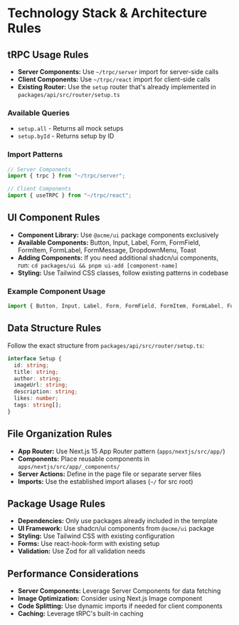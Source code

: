 # Technology Stack & Architecture Rules

## tRPC Usage Rules
- **Server Components:** Use `~/trpc/server` import for server-side calls
- **Client Components:** Use `~/trpc/react` import for client-side calls
- **Existing Router:** Use the `setup` router that's already implemented in `packages/api/src/router/setup.ts`

### Available Queries
- `setup.all` - Returns all mock setups
- `setup.byId` - Returns setup by ID

### Import Patterns
```typescript
// Server Components
import { trpc } from "~/trpc/server";

// Client Components  
import { useTRPC } from "~/trpc/react";
```

## UI Component Rules
- **Component Library:** Use `@acme/ui` package components exclusively
- **Available Components:** Button, Input, Label, Form, FormField, FormItem, FormLabel, FormMessage, DropdownMenu, Toast
- **Adding Components:** If you need additional shadcn/ui components, run: `cd packages/ui && pnpm ui-add [component-name]`
- **Styling:** Use Tailwind CSS classes, follow existing patterns in codebase

### Example Component Usage
```typescript
import { Button, Input, Label, Form, FormField, FormItem, FormLabel, FormMessage } from "@acme/ui";
```

## Data Structure Rules
Follow the exact structure from `packages/api/src/router/setup.ts`:

```typescript
interface Setup {
  id: string;
  title: string;
  author: string;
  imageUrl: string;
  description: string;
  likes: number;
  tags: string[];
}
```

## File Organization Rules
- **App Router:** Use Next.js 15 App Router pattern (`apps/nextjs/src/app/`)
- **Components:** Place reusable components in `apps/nextjs/src/app/_components/`
- **Server Actions:** Define in the page file or separate server files
- **Imports:** Use the established import aliases (`~/` for src root)

## Package Usage Rules
- **Dependencies:** Only use packages already included in the template
- **UI Framework:** Use shadcn/ui components from `@acme/ui` package
- **Styling:** Use Tailwind CSS with existing configuration
- **Forms:** Use react-hook-form with existing setup
- **Validation:** Use Zod for all validation needs

## Performance Considerations
- **Server Components:** Leverage Server Components for data fetching
- **Image Optimization:** Consider using Next.js Image component
- **Code Splitting:** Use dynamic imports if needed for client components
- **Caching:** Leverage tRPC's built-in caching
